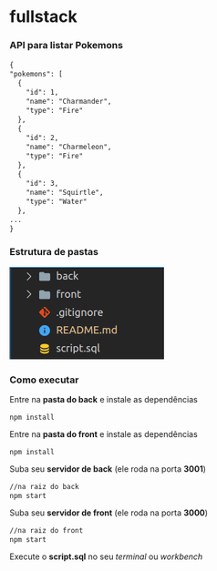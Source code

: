 # fullstack

### API para listar Pokemons

```
{
"pokemons": [
  {
    "id": 1,
    "name": "Charmander",
    "type": "Fire"
  },
  {
    "id": 2,
    "name": "Charmeleon",
    "type": "Fire"
  },
  {
    "id": 3,
    "name": "Squirtle",
    "type": "Water"
  },
...
}
```

### Estrutura de pastas
![estrutura de pastas](./estrutura.png)

### Como executar

Entre na **pasta do back** e instale as dependências
```
npm install
```

Entre na **pasta do front** e instale as dependências
```
npm install
```

Suba seu **servidor de back** (ele roda na porta **3001**)
```
//na raiz do back
npm start
```

Suba seu **servidor de front** (ele roda na porta **3000**)
```
//na raiz do front
npm start
```

Execute o **script.sql** no seu *terminal* ou *workbench*
